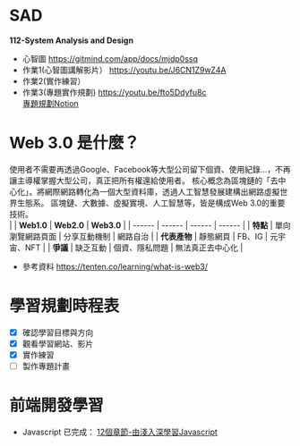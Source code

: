 # SAD
**112-System Analysis and Design**
- 心智圖  https://gitmind.com/app/docs/mjdp0ssq
- 作業1(心智圖講解影片） https://youtu.be/J6CN1Z9wZ4A
- 作業2(實作練習）
- 作業3(專題實作規劃)  https://youtu.be/fto5Ddyfu8c <br>
 [專題規劃Notion](https://invented-collision-e37.notion.site/Web3-0-9f76de2cfdfb42cfa913f76345a6ea7d)

# Web 3.0 是什麼？
使用者不需要再透過Google、Facebook等大型公司留下個資、使用紀錄...，不再讓主導權掌握大型公司，真正把所有權還給使用者。
核心概念為區塊鏈的「去中心化」。將網際網路轉化為一個大型資料庫，透過人工智慧發展建構出網路虛擬世界生態系。
區塊鏈、大數據、虛擬實境、人工智慧等，皆是構成Web 3.0的重要技術。  
|        | **Web1.0** | **Web2.0** | **Web3.0** |
| ------ | ------ | ------ | ------ |
|   **特點**  | 單向瀏覽網路頁面 | 分享互動機制 | 網路自治 |
| **代表產物** | 靜態網頁 | FB、IG | 元宇宙、NFT |
| **爭議** | 缺乏互動 | 個資、隱私問題 | 無法真正去中心化 |
- 參考資料 https://tenten.co/learning/what-is-web3/

# 學習規劃時程表
- [x] 確認學習目標與方向
- [x] 觀看學習網站、影片
- [x] 實作練習
- [ ] 製作專題計畫
 
 # 前端開發學習
 - Javascript
 已完成：
 [12個章節-由淺入深學習Javascript](https://mtache.com/javascript)
 
